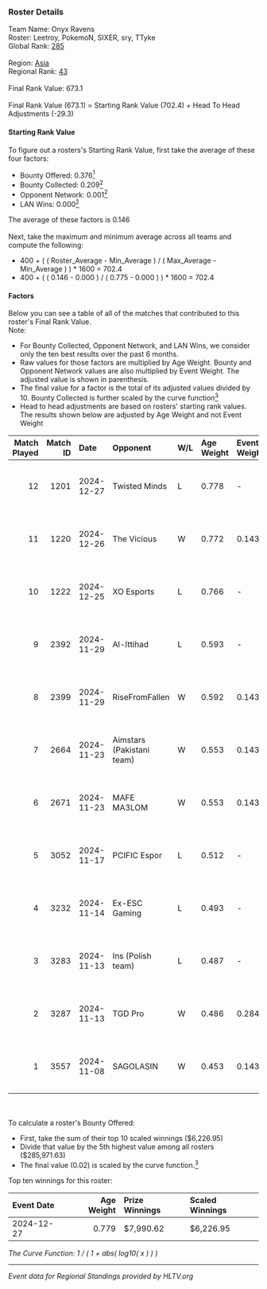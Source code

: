 ### Roster Details<br />
Team Name: Onyx Ravens<br />
Roster: Leetroy, PokemoN, SIXER, sry, TTyke<br />
Global Rank: [285](../../standings_global_2025_02_28.md)<br />
<br />
Region: [Asia]( ../../standings_asia_2025_02_28.md)<br />
Regional Rank: [43]( ../../standings_asia_2025_02_28.md)<br />
<br />
Final Rank Value:  673.1<br />
<br />
Final Rank Value (673.1) = Starting Rank Value (702.4) + Head To Head Adjustments (-29.3)<br />

#### Starting Rank Value<br />
To figure out a rosters's Starting Rank Value, first take the average of these four factors:<br />
- Bounty Offered: 0.376[<sup>1</sup>](#table2)
- Bounty Collected: 0.209[<sup>2</sup>](#table1)
- Opponent Network: 0.001[<sup>2</sup>](#table1)
- LAN Wins: 0.000[<sup>2</sup>](#table1)

The average of these factors is 0.146<br />
<br />
Next, take the maximum and minimum average across all teams and compute the following:<br />
- 400 + ( ( Roster_Average - Min_Average ) / ( Max_Average - Min_Average ) ) * 1600 = 702.4
- 400 + ( ( 0.146 - 0.000 ) / ( 0.775 - 0.000 ) ) * 1600 = 702.4


#### Factors<br />
Below you can see a table of all of the matches that contributed to this roster's Final Rank Value.<br />
Note:<br />

- For Bounty Collected, Opponent Network, and LAN Wins, we consider only the ten best results over the past 6 months.
- Raw values for those factors are multiplied by Age Weight. Bounty and Opponent Network values are also multiplied by Event Weight. The adjusted value is shown in parenthesis.
- The final value for a factor is the total of its adjusted values divided by 10. Bounty Collected is further scaled by the curve function[<sup>3</sup>](#curveFunction)
- Head to head adjustments are based on rosters' starting rank values. The results shown below are adjusted by Age Weight and not Event Weight
<span id="table1"></span><br />


| Match Played | Match ID | Date       | Opponent                  | W/L | Age Weight | Event Weight | Bounty Collected | Opponent Network | LAN Wins  | H2H Adj. | Roster                               |
| -: | -: | :- | :- | :- | :- | :- | :- | :- | :- | -: | :- |
|           12 |     1201 | 2024-12-27 | Twisted Minds             | L   | 0.778      | -            | -                | -                | -         |   -10.79 | Leetroy, PokemoN, SIXER, sry, TTyke  |
|           11 |     1220 | 2024-12-26 | The Vicious               | W   | 0.772      | 0.143        | 0.015 (0.002)    | 0.000 (0.000)    | 0 (0.000) |     8.60 | Leetroy, PokemoN, SIXER, sry, TTyke  |
|           10 |     1222 | 2024-12-25 | XO Esports                | L   | 0.766      | -            | -                | -                | -         |    -9.71 | Leetroy, PokemoN, SIXER, sry, TTyke  |
|            9 |     2392 | 2024-11-29 | Al-Ittihad                | L   | 0.593      | -            | -                | -                | -         |    -8.77 | C4rlito, PokemoN, Python, sry, TTyke |
|            8 |     2399 | 2024-11-29 | RiseFromFallen            | W   | 0.592      | 0.143        | 0.000 (0.000)    | 0.027 (0.002)    | 0 (0.000) |     3.12 | C4rlito, PokemoN, Python, sry, TTyke |
|            7 |     2664 | 2024-11-23 | Aimstars (Pakistani team) | W   | 0.553      | 0.143        | 0.000 (0.000)    | 0.027 (0.002)    | 0 (0.000) |     2.99 | C4rlito, PokemoN, Python, sry, TTyke |
|            6 |     2671 | 2024-11-23 | MAFE MA3LOM               | W   | 0.553      | 0.143        | 0.000 (0.000)    | 0.024 (0.002)    | 0 (0.000) |     5.23 | C4rlito, PokemoN, Python, sry, TTyke |
|            5 |     3052 | 2024-11-17 | PCIFIC Espor              | L   | 0.512      | -            | -                | -                | -         |    -8.64 | Leetroy, PokemoN, SIXER, sry, TTyke  |
|            4 |     3232 | 2024-11-14 | Ex-ESC Gaming             | L   | 0.493      | -            | -                | -                | -         |    -8.37 | Leetroy, PokemoN, SIXER, sry, TTyke  |
|            3 |     3283 | 2024-11-13 | Ins (Polish team)         | L   | 0.487      | -            | -                | -                | -         |    -7.70 | Leetroy, PokemoN, SIXER, sry, TTyke  |
|            2 |     3287 | 2024-11-13 | TGD Pro                   | W   | 0.486      | 0.284        | 0.000 (0.000)    | 0.051 (0.007)    | 0 (0.000) |     2.48 | Leetroy, PokemoN, SIXER, sry, TTyke  |
|            1 |     3557 | 2024-11-08 | SAGOLASIN                 | W   | 0.453      | 0.143        | 0.000 (0.000)    | 0.023 (0.001)    | 0 (0.000) |     2.28 | Leetroy, PokemoN, SIXER, sry, TTyke  |

<br />
<span id="table2"></span><br />
To calculate a roster's Bounty Offered:<br />

- First, take the sum of their top 10 scaled winnings ($6,226.95)
- Divide that value by the 5th highest value among all rosters ($285,971.63)
- The final value (0.02) is scaled by the curve function.[<sup>3</sup>](#curveFunction)

Top ten winnings for this roster:<br />

| Event Date | Age Weight | Prize Winnings | Scaled Winnings |
| :- | -: | :- | :- |
| 2024-12-27 |      0.779 | $7,990.62      | $6,226.95       |


<span id="curveFunction"></span>_The Curve Function: 1 / ( 1 + abs( log10( x ) ) )_<br />

---
_Event data for Regional Standings provided by HLTV.org_<br />

